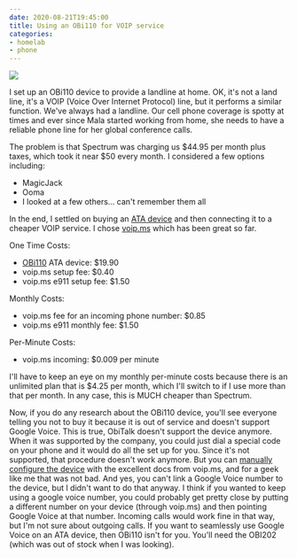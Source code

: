 ```yaml
---
date: 2020-08-21T19:45:00
title: Using an OBi110 for VOIP service
categories:
- homelab
- phone
---
```


<a href="https://www.amazon.com/Obihai-OBi110-Service-Telephone-Adapter/dp/B0045RMEPI/ref=as_li_ss_il?cv_ct_cx=obi110&dchild=1&keywords=obi110&pd_rd_i=B0045RMEPI&pd_rd_r=a3b6c935-3201-4201-bbc6-7d29bbd1c366&pd_rd_w=Ef8IC&pd_rd_wg=nizgM&pf_rd_p=13bf9bc7-d68d-44c3-9d2e-647020f56802&pf_rd_r=A41ZB6SM3B7MVPHCSCCT&psc=1&qid=1598054979&sr=1-1-791c2399-d602-4248-afbb-8a79de2d236f&linkCode=li3&tag=vinodkurupshomep&linkId=235aa511a32550f5368ef9f5910b2806&language=en_US" target="_blank"><img border="0" src="https://ws-na.amazon-adsystem.com/widgets/q?_encoding=UTF8&ASIN=B0045RMEPI&Format=_SL250_&ID=AsinImage&MarketPlace=US&ServiceVersion=20070822&WS=1&tag=vinodkurupshomep&language=en_US" ></a><img src="https://ir-na.amazon-adsystem.com/e/ir?t=vinodkurupshomep&language=en_US&l=li3&o=1&a=B0045RMEPI" width="1" height="1" border="0" alt="" style="border:none !important; margin:0px !important;" />

I set up an OBi110 device to provide a landline at home. OK, it's not a land line, it's
a VOIP (Voice Over Internet Protocol) line, but it performs a similar function. We've
always had a landline. Our cell phone coverage is spotty at times and ever since Mala
started working from home, she needs to have a reliable phone line for her global
conference calls.

The problem is that Spectrum was charging us $44.95 per month plus taxes, which took it
near $50 every month. I considered a few options including:

* MagicJack
* Ooma
* I looked at a few others... can't remember them all

In the end, I settled on buying an [ATA device](https://en.wikipedia.org/wiki/Analog_telephone_adapter) and then connecting it
to a cheaper VOIP service. I chose [voip.ms](https://voip.ms) which has been great so
far.

One Time Costs:
* [OBi110](https://amzn.to/2EivFuP) ATA device: $19.90
* voip.ms setup fee: $0.40
* voip.ms e911 setup fee: $1.50

Monthly Costs:
* voip.ms fee for an incoming phone number: $0.85
* voip.ms e911 monthly fee: $1.50

Per-Minute Costs:
* voip.ms incoming: $0.009 per minute

I'll have to keep an eye on my monthly per-minute costs because there is an unlimited
plan that is $4.25 per month, which I'll switch to if I use more than that per month. In
any case, this is MUCH cheaper than Spectrum.

Now, if you do any research about the OBi110 device, you'll see everyone telling you not
to buy it because it is out of service and doesn't support Google Voice. This is true,
ObiTalk doesn't support the device anymore. When it was supported by the company, you
could just dial a special code on your phone and it would do all the set up for you.
Since it's not supported, that procedure doesn't work anymore. But you can [manually configure the device](https://wiki.voip.ms/article/OBi_100/110_%26_OBi_200) with the
excellent docs from voip.ms, and for a geek like me that was not bad. And yes, you can't
link a Google Voice number to the device, but I didn't want to do that anyway. I think
if you wanted to keep using a google voice number, you could probably get pretty close
by putting a different number on your device (through voip.ms) and then pointing Google
Voice at that number. Incoming calls would work fine in that way, but I'm not sure about
outgoing calls. If you want to seamlessly use Google Voice on an ATA device, then OBi110
isn't for you. You'll need the OBI202 (which was out of stock when I was looking).
